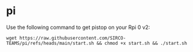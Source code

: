 # pi

Use the following command to get pistop on your Rpi 0 v2:

```
wget https://raw.githubusercontent.com/SIRCO-TEAMS/pi/refs/heads/main/start.sh && chmod +x start.sh && ./start.sh
```
